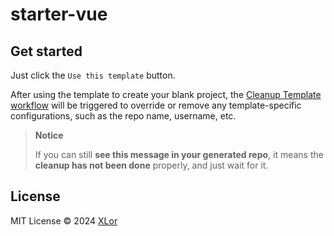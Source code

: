 # starter-vue

## Get started

Just click the `Use this template` button.

After using the template to create your blank project, the [Cleanup Template workflow](./.github/workflows/cleanup.yml) will be triggered to override or remove any template-specific configurations, such as the repo name, username, etc.

> **Notice**
>
> If you can still **see this message in your generated repo**, it means the **cleanup has not been done** properly, and just wait for it.

## License

MIT License © 2024 [XLor](https://github.com/yjl9903)
